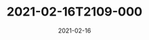 ---
date: 2021-02-16
title: 2021-02-16T2109-000
hero: 2021/2021-02-16T2109-000.jpeg

# briefly describe the image…
alt: ''

# insert the closed caption text after the three-dash break…
# (include line-breaks, punctuation, and capitalization)
---